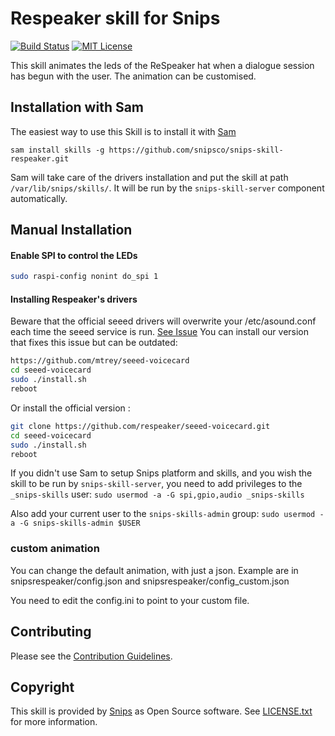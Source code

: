 # Respeaker skill for Snips

[![Build Status](https://travis-ci.org/snipsco/snips-skill-hue.svg)](https://travis-ci.org/snipsco/snips-skill-hue)
[![MIT License](https://img.shields.io/badge/license-MIT-blue.svg)](https://raw.githubusercontent.com/snipsco/snips-skill-hue/master/LICENSE.txt)

This skill animates the leds of the ReSpeaker hat when a dialogue session has begun with the user. The animation can be customised.

## Installation with Sam

The easiest way to use this Skill is to install it with [Sam](https://snips.gitbook.io/getting-started/installation)

`sam install skills -g https://github.com/snipsco/snips-skill-respeaker.git`

Sam will take care of the drivers installation and put the skill at path `/var/lib/snips/skills/`. It will be run by the `snips-skill-server` component automatically.

## Manual Installation

#### Enable SPI to control the LEDs
```sh
sudo raspi-config nonint do_spi 1
```

#### Installing Respeaker's drivers
Beware that the official seeed drivers will overwrite your /etc/asound.conf each time the seeed service is run. [See Issue](https://github.com/respeaker/seeed-voicecard/pull/59)
You can install our version that fixes this issue but can be outdated:

```sh
https://github.com/mtrey/seeed-voicecard
cd seeed-voicecard
sudo ./install.sh
reboot
```

Or install the official version :
```sh
git clone https://github.com/respeaker/seeed-voicecard.git
cd seeed-voicecard
sudo ./install.sh
reboot
```

If you didn't use Sam to setup Snips platform and skills, and you wish the skill to be run by `snips-skill-server`, you need to add privileges to the `_snips-skills` user:
`sudo usermod -a -G spi,gpio,audio _snips-skills`

Also add your current user to the `snips-skills-admin` group:
`sudo usermod -a -G snips-skills-admin $USER`

### custom animation

You can change the default animation, with just a json.
Example are in snipsrespeaker/config.json and snipsrespeaker/config\_custom.json

You need to edit the config.ini to point to your custom file.

## Contributing

Please see the [Contribution Guidelines](https://github.com/snipsco/snips-skill-hue/blob/master/CONTRIBUTING.rst).

## Copyright

This skill is provided by [Snips](https://www.snips.ai) as Open Source software. See [LICENSE.txt](https://github.com/snipsco/snips-skill-hue/blob/master/LICENSE.txt) for more information.
